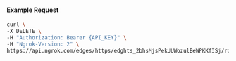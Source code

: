 <!-- Code generated for API Clients. DO NOT EDIT. -->

#### Example Request

```bash
curl \
-X DELETE \
-H "Authorization: Bearer {API_KEY}" \
-H "Ngrok-Version: 2" \
https://api.ngrok.com/edges/https/edghts_2bhsMjsPekUUWozulBeWPKKfISj/routes/edghtsrt_2bhsMjRhLxGjCLPDTNrJLyg8H5v
```
